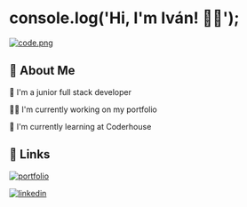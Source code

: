 
# console.log('Hi, I'm Iván! 👨‍💻');


[![code.png](https://i.postimg.cc/KYXJYW03/code.png)](https://postimg.cc/RWRcsg5v)

## 🚀 About Me
🧉 I'm a junior full stack developer

👩‍💻 I'm currently working on my portfolio

🧠 I'm currently learning at Coderhouse
## 🔗 Links

[![portfolio](https://img.shields.io/badge/my_portfolio-000?style=for-the-badge&logo=ko-fi&logoColor=white)](https://github.com/isierra93)

[![linkedin](https://img.shields.io/badge/linkedin-0A66C2?style=for-the-badge&logo=linkedin&logoColor=white)](https://www.linkedin.com/in/isierra93/)